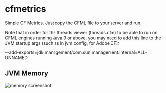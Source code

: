 # cfmetrics
Simple CF Metrics. Just copy the CFML file to your server and run.

Note that in order for the threads viewer (threads.cfm) to be able to run on CFML engines running Java 9 or above, you may need to add this line to the JVM startup args (such as in jvm.config, for Adobe CF):

  --add-exports=jdk.management/com.sun.management.internal=ALL-UNNAMED

## JVM Memory
![memory screenshot](https://raw.githubusercontent.com/foundeo/cfmetrics/master/cfmetrics.png)
